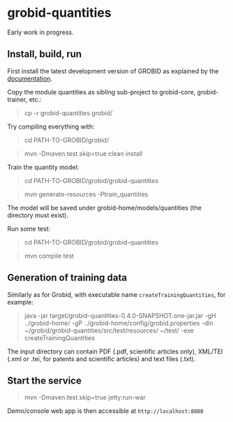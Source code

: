 # grobid-quantities

Early work in progress.

## Install, build, run

First install the latest development version of GROBID as explained by the [documentation](http://grobid.readthedocs.org).

Copy the module quantities as sibling sub-project to grobid-core, grobid-trainer, etc.:
> cp -r grobid-quantities grobid/

Try compiling everything with:
> cd PATH-TO-GROBID/grobid/

> mvn -Dmaven.test.skip=true clean install

Train the quantity model:
> cd PATH-TO-GROBID/grobid/grobid-quantities

> mvn generate-resources -Ptrain_quantities

The model will be saved under grobid-home/models/quantities (the directory must exist).

Run some test: 
> cd PATH-TO-GROBID/grobid/grobid-quantities

> mvn compile test

## Generation of training data

Similarly as for Grobid, with executable name ```createTrainingQuantities```, for example: 

> java -jar target/grobid-quantities-0.4.0-SNAPSHOT.one-jar.jar -gH ../grobid-home/ -gP ../grobid-home/config/grobid.properties -dIn ~/grobid/grobid-quantities/src/test/resources/ ~/test/ -exe createTrainingQuantities 

The input directory can contain PDF (.pdf, scientific articles only), XML/TEI (.xml or .tei, for patents and scientific articles) and text files (.txt).


## Start the service

> mvn -Dmaven.test.skip=true jetty:run-war

Demo/console web app is then accessible at ```http://localhost:8080```

